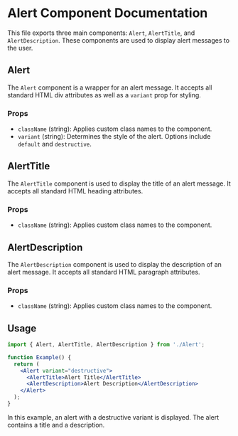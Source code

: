 # Alert Component Documentation

This file exports three main components: `Alert`, `AlertTitle`, and `AlertDescription`. These components are used to display alert messages to the user.

## Alert

The `Alert` component is a wrapper for an alert message. It accepts all standard HTML div attributes as well as a `variant` prop for styling.

### Props

- `className` (string): Applies custom class names to the component.
- `variant` (string): Determines the style of the alert. Options include `default` and `destructive`.

## AlertTitle

The `AlertTitle` component is used to display the title of an alert message. It accepts all standard HTML heading attributes.

### Props

- `className` (string): Applies custom class names to the component.

## AlertDescription

The `AlertDescription` component is used to display the description of an alert message. It accepts all standard HTML paragraph attributes.

### Props

- `className` (string): Applies custom class names to the component.

## Usage

```jsx
import { Alert, AlertTitle, AlertDescription } from './Alert';

function Example() {
  return (
    <Alert variant="destructive">
      <AlertTitle>Alert Title</AlertTitle>
      <AlertDescription>Alert Description</AlertDescription>
    </Alert>
  );
}
```

In this example, an alert with a destructive variant is displayed. The alert contains a title and a description.
